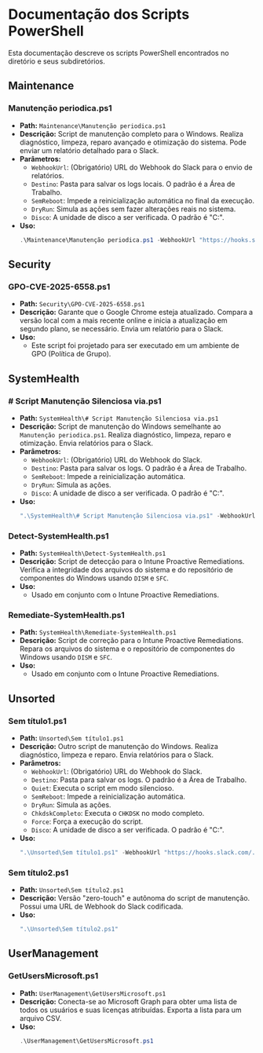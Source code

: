 
# Documentação dos Scripts PowerShell

Esta documentação descreve os scripts PowerShell encontrados no diretório e seus subdiretórios.

## Maintenance

### Manutenção periodica.ps1

*   **Path:** `Maintenance\Manutenção periodica.ps1`
*   **Descrição:** Script de manutenção completo para o Windows. Realiza diagnóstico, limpeza, reparo avançado e otimização do sistema. Pode enviar um relatório detalhado para o Slack.
*   **Parâmetros:**
    *   `WebhookUrl`: (Obrigatório) URL do Webhook do Slack para o envio de relatórios.
    *   `Destino`: Pasta para salvar os logs locais. O padrão é a Área de Trabalho.
    *   `SemReboot`: Impede a reinicialização automática no final da execução.
    *   `DryRun`: Simula as ações sem fazer alterações reais no sistema.
    *   `Disco`: A unidade de disco a ser verificada. O padrão é "C:".
*   **Uso:**
    ```powershell
    .\Maintenance\Manutenção periodica.ps1 -WebhookUrl "https://hooks.slack.com/..."
    ```

## Security

### GPO-CVE-2025-6558.ps1

*   **Path:** `Security\GPO-CVE-2025-6558.ps1`
*   **Descrição:** Garante que o Google Chrome esteja atualizado. Compara a versão local com a mais recente online e inicia a atualização em segundo plano, se necessário. Envia um relatório para o Slack.
*   **Uso:**
    *   Este script foi projetado para ser executado em um ambiente de GPO (Política de Grupo).

## SystemHealth

### # Script Manutenção Silenciosa via.ps1

*   **Path:** `SystemHealth\# Script Manutenção Silenciosa via.ps1`
*   **Descrição:** Script de manutenção do Windows semelhante ao `Manutenção periodica.ps1`. Realiza diagnóstico, limpeza, reparo e otimização. Envia relatórios para o Slack.
*   **Parâmetros:**
    *   `WebhookUrl`: (Obrigatório) URL do Webhook do Slack.
    *   `Destino`: Pasta para salvar os logs. O padrão é a Área de Trabalho.
    *   `SemReboot`: Impede a reinicialização automática.
    *   `DryRun`: Simula as ações.
    *   `Disco`: A unidade de disco a ser verificada. O padrão é "C:".
*   **Uso:**
    ```powershell
    ".\SystemHealth\# Script Manutenção Silenciosa via.ps1" -WebhookUrl "https://hooks.slack.com/..."
    ```

### Detect-SystemHealth.ps1

*   **Path:** `SystemHealth\Detect-SystemHealth.ps1`
*   **Descrição:** Script de detecção para o Intune Proactive Remediations. Verifica a integridade dos arquivos do sistema e do repositório de componentes do Windows usando `DISM` e `SFC`.
*   **Uso:**
    *   Usado em conjunto com o Intune Proactive Remediations.

### Remediate-SystemHealth.ps1

*   **Path:** `SystemHealth\Remediate-SystemHealth.ps1`
*   **Descrição:** Script de correção para o Intune Proactive Remediations. Repara os arquivos do sistema e o repositório de componentes do Windows usando `DISM` e `SFC`.
*   **Uso:**
    *   Usado em conjunto com o Intune Proactive Remediations.

## Unsorted

### Sem título1.ps1

*   **Path:** `Unsorted\Sem título1.ps1`
*   **Descrição:** Outro script de manutenção do Windows. Realiza diagnóstico, limpeza e reparo. Envia relatórios para o Slack.
*   **Parâmetros:**
    *   `WebhookUrl`: (Obrigatório) URL do Webhook do Slack.
    *   `Destino`: Pasta para salvar os logs. O padrão é a Área de Trabalho.
    *   `Quiet`: Executa o script em modo silencioso.
    *   `SemReboot`: Impede a reinicialização automática.
    *   `DryRun`: Simula as ações.
    *   `ChkdskCompleto`: Executa o `CHKDSK` no modo completo.
    *   `Force`: Força a execução do script.
    *   `Disco`: A unidade de disco a ser verificada. O padrão é "C:".
*   **Uso:**
    ```powershell
    ".\Unsorted\Sem título1.ps1" -WebhookUrl "https://hooks.slack.com/..."
    ```

### Sem título2.ps1

*   **Path:** `Unsorted\Sem título2.ps1`
*   **Descrição:** Versão "zero-touch" e autônoma do script de manutenção. Possui uma URL de Webhook do Slack codificada.
*   **Uso:**
    ```powershell
    ".\Unsorted\Sem título2.ps1"
    ```

## UserManagement

### GetUsersMicrosoft.ps1

*   **Path:** `UserManagement\GetUsersMicrosoft.ps1`
*   **Descrição:** Conecta-se ao Microsoft Graph para obter uma lista de todos os usuários e suas licenças atribuídas. Exporta a lista para um arquivo CSV.
*   **Uso:**
    ```powershell
    .\UserManagement\GetUsersMicrosoft.ps1
    ```
